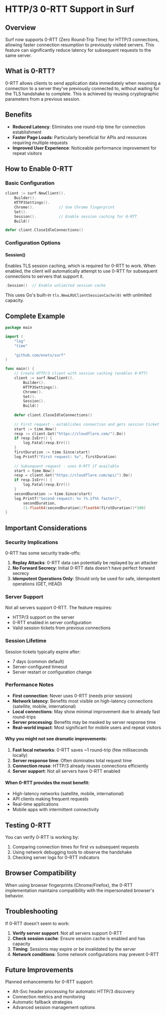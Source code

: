 # HTTP/3 0-RTT Support in Surf

## Overview

Surf now supports 0-RTT (Zero Round-Trip Time) for HTTP/3 connections, allowing faster connection resumption to previously visited servers. This feature can significantly reduce latency for subsequent requests to the same server.

## What is 0-RTT?

0-RTT allows clients to send application data immediately when resuming a connection to a server they've previously connected to, without waiting for the TLS handshake to complete. This is achieved by reusing cryptographic parameters from a previous session.

## Benefits

- **Reduced Latency**: Eliminates one round-trip time for connection establishment
- **Faster Page Loads**: Particularly beneficial for APIs and resources requiring multiple requests
- **Improved User Experience**: Noticeable performance improvement for repeat visitors

## How to Enable 0-RTT

### Basic Configuration

```go
client := surf.NewClient().
    Builder().
    HTTP3Settings().
    Chrome().           // Use Chrome fingerprint
    Set().
    Session().          // Enable session caching for 0-RTT
    Build()

defer client.CloseIdleConnections()
```

### Configuration Options

#### Session()
Enables TLS session caching, which is required for 0-RTT to work. When enabled, the client will automatically attempt to use 0-RTT for subsequent connections to servers that support it.

```go
.Session()  // Enable unlimited session cache
```

This uses Go's built-in `tls.NewLRUClientSessionCache(0)` with unlimited capacity.

## Complete Example

```go
package main

import (
    "log"
    "time"
    
    "github.com/enetx/surf"
)

func main() {
    // Create HTTP/3 client with session caching (enables 0-RTT)
    client := surf.NewClient().
        Builder().
        HTTP3Settings().
        Chrome().
        Set().
        Session().
        Build()
    
    defer client.CloseIdleConnections()
    
    // First request - establishes connection and gets session ticket
    start := time.Now()
    resp := client.Get("https://cloudflare.com/").Do()
    if resp.IsErr() {
        log.Fatal(resp.Err())
    }
    firstDuration := time.Since(start)
    log.Printf("First request: %v", firstDuration)
    
    // Subsequent request - uses 0-RTT if available
    start = time.Now()
    resp = client.Get("https://cloudflare.com/api/").Do()
    if resp.IsErr() {
        log.Fatal(resp.Err())
    }
    secondDuration := time.Since(start)
    log.Printf("Second request: %v (%.1f%% faster)", 
        secondDuration, 
        (1-float64(secondDuration)/float64(firstDuration))*100)
}
```

## Important Considerations

### Security Implications

0-RTT has some security trade-offs:

1. **Replay Attacks**: 0-RTT data can potentially be replayed by an attacker
2. **No Forward Secrecy**: Initial 0-RTT data doesn't have perfect forward secrecy
3. **Idempotent Operations Only**: Should only be used for safe, idempotent operations (GET, HEAD)

### Server Support

Not all servers support 0-RTT. The feature requires:
- HTTP/3 support on the server
- 0-RTT enabled in server configuration
- Valid session tickets from previous connections

### Session Lifetime

Session tickets typically expire after:
- 7 days (common default)
- Server-configured timeout
- Server restart or configuration change

### Performance Notes

- **First connection**: Never uses 0-RTT (needs prior session)
- **Network latency**: Benefits most visible on high-latency connections (satellite, mobile, international)
- **Local connections**: May show minimal improvement due to already fast round-trips
- **Server processing**: Benefits may be masked by server response time
- **Real-world impact**: Most significant for mobile users and repeat visitors

#### Why you might not see dramatic improvements:

1. **Fast local networks**: 0-RTT saves ~1 round-trip (few milliseconds locally)
2. **Server response time**: Often dominates total request time
3. **Connection reuse**: HTTP/3 already reuses connections efficiently
4. **Server support**: Not all servers have 0-RTT enabled

#### When 0-RTT provides the most benefit:

- High-latency networks (satellite, mobile, international)
- API clients making frequent requests
- Real-time applications
- Mobile apps with intermittent connectivity

## Testing 0-RTT

You can verify 0-RTT is working by:

1. Comparing connection times for first vs subsequent requests
2. Using network debugging tools to observe the handshake
3. Checking server logs for 0-RTT indicators

## Browser Compatibility

When using browser fingerprints (Chrome/Firefox), the 0-RTT implementation maintains compatibility with the impersonated browser's behavior.

## Troubleshooting

If 0-RTT doesn't seem to work:

1. **Verify server support**: Not all servers support 0-RTT
2. **Check session cache**: Ensure session cache is enabled and has capacity
3. **Timing**: Sessions may expire or be invalidated by the server
4. **Network conditions**: Some network configurations may prevent 0-RTT

## Future Improvements

Planned enhancements for 0-RTT support:
- Alt-Svc header processing for automatic HTTP/3 discovery
- Connection metrics and monitoring
- Automatic fallback strategies
- Advanced session management options